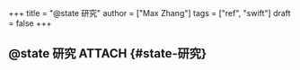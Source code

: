 +++
title = "@state 研究"
author = ["Max Zhang"]
tags = ["ref", "swift"]
draft = false
+++

## @state 研究 <span class="tag"><span class="ATTACH">ATTACH</span></span> {#state-研究}
